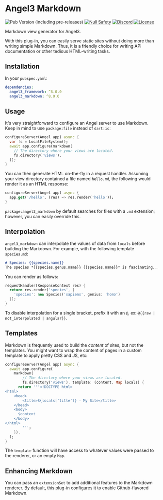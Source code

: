 # Angel3 Markdown

![Pub Version (including pre-releases)](https://img.shields.io/pub/v/angel3_markdown?include_prereleases)
[![Null Safety](https://img.shields.io/badge/null-safety-brightgreen)](https://dart.dev/null-safety)
[![Discord](https://img.shields.io/discord/1060322353214660698)](https://discord.gg/3X6bxTUdCM)
[![License](https://img.shields.io/github/license/dart-backend/angel)](https://github.com/dart-backend/angel/tree/master/packages/markdown/LICENSE)

Markdown view generator for Angel3.

With this plug-in, you can easily serve static sites without doing more than writing simple Markdown. Thus, it is a friendly choice for writing API documentation or other tedious HTML-writing tasks.

## Installation

In your `pubspec.yaml`:

```yaml
dependencies:
  angel3_framework: ^8.0.0
  angel3_markdown: ^8.0.0
```

## Usage

It's very straightforward to configure an Angel server to use Markdown. Keep in mind to use `package:file` instead of `dart:io`:

```dart
configureServer(Angel app) async {
  var fs = LocalFileSystem();
  await app.configure(markdown(
    // The directory where your views are located.
    fs.directory('views'),
  ));
}
```

You can then generate HTML on-the-fly in a request handler. Assuming your view directory contained a file named `hello.md`, the following would render it as an HTML response:

```dart
configureServer(Angel app) async {
  app.get('/hello', (res) => res.render('hello'));
}
```

`package:angel3_markdown` by default searches for files with a `.md` extension; however,
you can easily override this.

## Interpolation

`angel3_markdown` can interpolate the values of data from `locals` before building the Markdown. For example, with the following template `species.md`:

```markdown
# Species: {{species.name}}
The species *{{species.genus.name}} {{species.name}}* is fascinating...
```

You can render as follows:

```dart
requestHandler(ResponseContext res) {
  return res.render('species', {
    'species': new Species('sapiens', genius: 'homo')
  });
}
```

To disable interpolation for a single bracket, prefix it with an `@`, ex: `@{{raw | not_interpolated | angular}}`.

## Templates

Markdown is frequently used to build the *content* of sites, but not the templates.
You might want to wrap the content of pages in a custom template to apply pretty
CSS and JS, etc:

```dart
configureServer(Angel app) async {
  await app.configure(
    markdown(
        // The directory where your views are located.
        fs.directory('views'), template: (content, Map locals) {
      return '''<!DOCTYPE html>
<html>
    <head>
        <title>${locals['title']} - My Site</title>
    </head>
    <body>
      $content
    </body>
</html>
        ''';
    }),
  );
}
```

The `template` function will have access to whatever values were passed to the renderer, or an empty `Map`.

## Enhancing Markdown

You can pass an `extensionSet` to add additional features to the Markdown renderer. By default, this plug-in configures it to enable Github-flavored Markdown.
